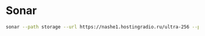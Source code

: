 # Sonar

```bash
sonar --path storage --url https://nashe1.hostingradio.ru/ultra-256 --port 3000
```
